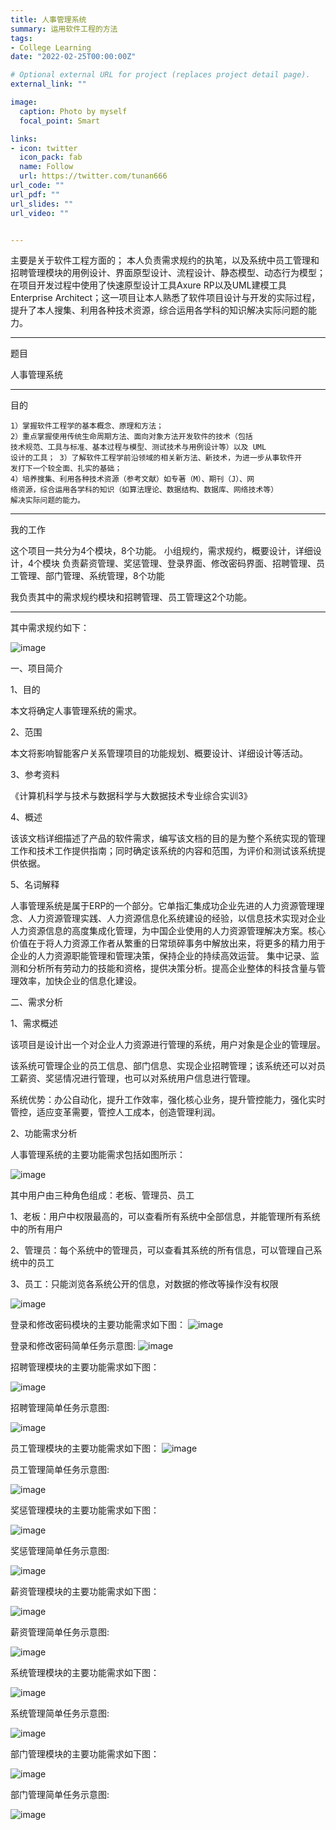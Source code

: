 ```yaml
---
title: 人事管理系统
summary: 运用软件工程的方法
tags:
- College Learning
date: "2022-02-25T00:00:00Z"

# Optional external URL for project (replaces project detail page).
external_link: ""

image:
  caption: Photo by myself
  focal_point: Smart

links:
- icon: twitter
  icon_pack: fab
  name: Follow
  url: https://twitter.com/tunan666
url_code: ""
url_pdf: ""
url_slides: ""
url_video: ""


---
```

主要是关于软件工程方面的；
本人负责需求规约的执笔，以及系统中员工管理和招聘管理模块的用例设计、界面原型设计、流程设计、静态模型、动态行为模型；
在项目开发过程中使用了快速原型设计工具Axure RP以及UML建模工具Enterprise Architect；这一项目让本人熟悉了软件项目设计与开发的实际过程，提升了本人搜集、利用各种技术资源，综合运用各学科的知识解决实际问题的能力。

---
题目

人事管理系统

---
目的

    1）掌握软件工程学的基本概念、原理和方法；
    2）重点掌握使用传统生命周期方法、面向对象方法开发软件的技术（包括
    技术规范、工具与标准、基本过程与模型、测试技术与用例设计等）以及 UML
    设计的工具； 3）了解软件工程学前沿领域的相关新方法、新技术，为进一步从事软件开
    发打下一个较全面、扎实的基础；
    4）培养搜集、利用各种技术资源（参考文献）如专著（M）、期刊（J）、网
    络资源，综合运用各学科的知识（如算法理论、数据结构、数据库、网络技术等）
    解决实际问题的能力。

---
我的工作

这个项目一共分为4个模块，8个功能。
    小组规约，需求规约，概要设计，详细设计，4个模块
    负责薪资管理、奖惩管理、登录界面、修改密码界面、招聘管理、员工管理、部门管理、系统管理，8个功能
    
我负责其中的需求规约模块和招聘管理、员工管理这2个功能。

---
其中需求规约如下：

![image](https://user-images.githubusercontent.com/56355246/156125944-615c6a8e-1fb2-4621-b41c-8c0a00c485ea.png)


一、项目简介

1、目的

本文将确定人事管理系统的需求。


2、范围

本文将影响智能客户关系管理项目的功能规划、概要设计、详细设计等活动。


3、参考资料

《计算机科学与技术与数据科学与大数据技术专业综合实训3》


4、概述

该该文档详细描述了产品的软件需求，编写该文档的目的是为整个系统实现的管理工作和技术工作提供指南；同时确定该系统的内容和范围，为评价和测试该系统提供依据。

5、名词解释

人事管理系统是属于ERP的一个部分。它单指汇集成功企业先进的人力资源管理理念、人力资源管理实践、人力资源信息化系统建设的经验，以信息技术实现对企业人力资源信息的高度集成化管理，为中国企业使用的人力资源管理解决方案。核心价值在于将人力资源工作者从繁重的日常琐碎事务中解放出来，将更多的精力用于企业的人力资源职能管理和管理决策，保持企业的持续高效运营。 集中记录、监测和分析所有劳动力的技能和资格，提供决策分析。提高企业整体的科技含量与管理效率，加快企业的信息化建设。


二、需求分析


1、需求概述


该项目是设计出一个对企业人力资源进行管理的系统，用户对象是企业的管理层。

该系统可管理企业的员工信息、部门信息、实现企业招聘管理；该系统还可以对员工薪资、奖惩情况进行管理，也可以对系统用户信息进行管理。

系统优势：办公自动化，提升工作效率，强化核心业务，提升管控能力，强化实时管控，适应变革需要，管控人工成本，创造管理利润。

2、功能需求分析

人事管理系统的主要功能需求包括如图所示：

![image](https://user-images.githubusercontent.com/56355246/156124986-cdd6b740-961b-4d2e-8a4e-160d3f8fc15a.png)

其中用户由三种角色组成：老板、管理员、员工

1、老板：用户中权限最高的，可以查看所有系统中全部信息，并能管理所有系统中的所有用户

2、管理员：每个系统中的管理员，可以查看其系统的所有信息，可以管理自己系统中的员工

3、员工：只能浏览各系统公开的信息，对数据的修改等操作没有权限

![image](https://user-images.githubusercontent.com/56355246/156125093-42498aa4-834d-4d0a-9304-594aa5a3a023.png)



登录和修改密码模块的主要功能需求如下图：
![image](https://user-images.githubusercontent.com/56355246/156125185-2c2c7242-623a-4dfc-8385-d9e6f2d8f4f6.png)

登录和修改密码简单任务示意图:
![image](https://user-images.githubusercontent.com/56355246/156125215-c7488439-22df-49a5-8f90-6199c87bbf00.png)


招聘管理模块的主要功能需求如下图：

![image](https://user-images.githubusercontent.com/56355246/156125260-785830d4-486d-4278-aeb0-9419cfc36ac3.png)


招聘管理简单任务示意图:

![image](https://user-images.githubusercontent.com/56355246/156125284-e79c7b18-d885-44c8-adcf-591f1239e173.png)


员工管理模块的主要功能需求如下图：
![image](https://user-images.githubusercontent.com/56355246/156125311-914064b9-7298-4f11-9d8e-01bbc786640e.png)


员工管理简单任务示意图:

![image](https://user-images.githubusercontent.com/56355246/156125340-f803766a-ba8d-4762-9351-e8003b178e21.png)


奖惩管理模块的主要功能需求如下图：

![image](https://user-images.githubusercontent.com/56355246/156125364-3ae79b92-9a26-4c9b-862a-dbd3b52ec87a.png)


奖惩管理简单任务示意图:

![image](https://user-images.githubusercontent.com/56355246/156125389-40497b4d-350e-4701-918b-51e9fc96739d.png)


薪资管理模块的主要功能需求如下图：

![image](https://user-images.githubusercontent.com/56355246/156125413-9c2bcc5f-ef34-4365-80d3-29b58e5eed46.png)

薪资管理简单任务示意图:

![image](https://user-images.githubusercontent.com/56355246/156125446-b0013c96-01d9-4c9f-be39-80a712d8687d.png)

系统管理模块的主要功能需求如下图：

![image](https://user-images.githubusercontent.com/56355246/156125522-4f790f31-e8a9-445f-bee7-cf33a858bb77.png)


系统管理简单任务示意图:

![image](https://user-images.githubusercontent.com/56355246/156125545-c0f839ae-e751-4693-96ea-ca6b8c7d019d.png)


部门管理模块的主要功能需求如下图：

![image](https://user-images.githubusercontent.com/56355246/156125575-9d7dbcbd-3648-49ce-ac33-249f90e62b50.png)


部门管理简单任务示意图:

![image](https://user-images.githubusercontent.com/56355246/156125617-2d330f84-4868-432c-a152-b3a9f3699557.png)






